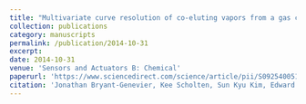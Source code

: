 ```yaml
---
title: "Multivariate curve resolution of co-eluting vapors from a gas chromatograph with microsensor array detector"
collection: publications
category: manuscripts
permalink: /publication/2014-10-31
excerpt: 
date: 2014-10-31
venue: 'Sensors and Actuators B: Chemical'
paperurl: 'https://www.sciencedirect.com/science/article/pii/S0925400514005784'
citation: 'Jonathan Bryant-Genevier, Kee Scholten, Sun Kyu Kim, Edward Zellers. (2014). &quot;Multivariate curve resolution of co-eluting vapors from a gas chromatograph with microsensor array detector.&quot; <i>Sensors and Actuators B: Chemical</i>. 202.'
---
```

<!--The contents above will be part of a list of publications, if the user clicks the link for the publication than the contents of section will be rendered as a full page, allowing you to provide more information about the paper for the reader. When publications are displayed as a single page, the contents of the above "citation" field will automatically be included below this section in a smaller font.-->

